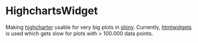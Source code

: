 # HighchartsWidget

Making [highcharter](https://github.com/jbkunst/highcharter) usable for very big plots
in [shiny](https://shiny.rstudio.com/).
Currently, [htmlwidgets](http://www.htmlwidgets.org/) is used which gets slow for plots with > 100.000 data points.
